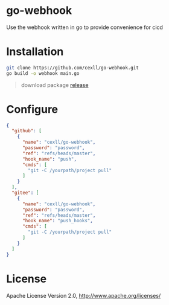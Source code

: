 # go-webhook
Use the webhook written in go to provide convenience for cicd

# Installation

```bash
git clone https://github.com/cexll/go-webhook.git
go build -o webhook main.go
```

> download package [release](https://github.com/cexll/go-webhook/releases)
# Configure

```json
{
  "github": [
    {
      "name": "cexll/go-webhook",
      "password": "password",
      "ref": "refs/heads/master",
      "hook_name": "push",
      "cmds": [
        "git -C /yourpath/project pull"
      ]
    }
  ],
  "gitee": [
    {
      "name": "cexll/go-webhook",
      "password": "password",
      "ref": "refs/heads/master",
      "hook_name": "push_hooks",
      "cmds": [
        "git -C /yourpath/project pull"
      ]
    }
  ]
}
```
# License
Apache License Version 2.0, http://www.apache.org/licenses/ 